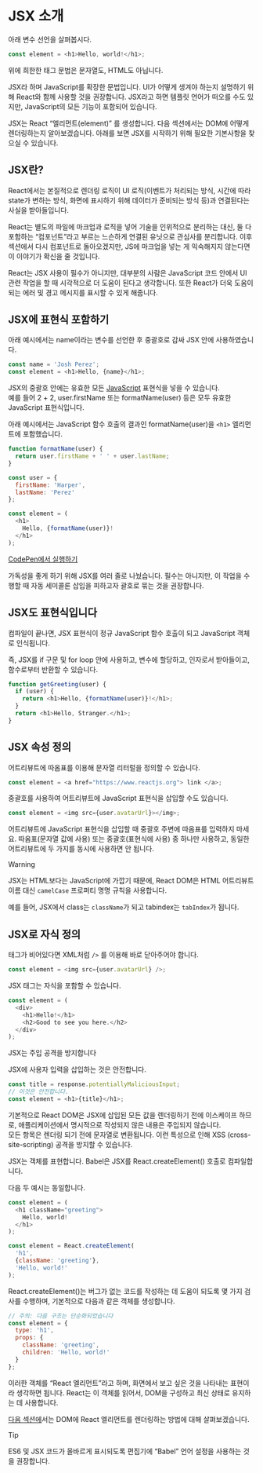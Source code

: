 # JSX 소개

아래 변수 선언을 살펴봅시다.
```js
const element = <h1>Hello, world!</h1>;
```
위에 희한한 태그 문법은 문자열도, HTML도 아닙니다.

JSX라 하며 JavaScript를 확장한 문법입니다. UI가 어떻게 생겨야 하는지 설명하기 위해 React와 함께 사용할 것을 권장합니다. JSX라고 하면 템플릿 언어가 떠오를 수도 있지만, JavaScript의 모든 기능이 포함되어 있습니다.

JSX는 React “엘리먼트(element)” 를 생성합니다. 다음 섹션에서는 DOM에 어떻게 렌더링하는지 알아보겠습니다. 아래를 보면 JSX를 시작하기 위해 필요한 기본사항을 찾으실 수 있습니다.

## JSX란?
React에서는 본질적으로 렌더링 로직이 UI 로직(이벤트가 처리되는 방식, 시간에 따라 state가 변하는 방식, 화면에 표시하기 위해 데이터가 준비되는 방식 등)과 연결된다는 사실을 받아들입니다.

React는 별도의 파일에 마크업과 로직을 넣어 기술을 인위적으로 분리하는 대신, 둘 다 포함하는 “컴포넌트”라고 부르는 느슨하게 연결된 유닛으로 관심사를 분리합니다. 이후 섹션에서 다시 컴포넌트로 돌아오겠지만, JS에 마크업을 넣는 게 익숙해지지 않는다면 이 이야기가 확신을 줄 것입니다.

React는 JSX 사용이 필수가 아니지만, 대부분의 사람은 JavaScript 코드 안에서 UI 관련 작업을 할 때 시각적으로 더 도움이 된다고 생각합니다. 또한 React가 더욱 도움이 되는 에러 및 경고 메시지를 표시할 수 있게 해줍니다.

## JSX에 표현식 포함하기
아래 예시에서는 name이라는 변수를 선언한 후 중괄호로 감싸 JSX 안에 사용하였습니다.
```js
const name = 'Josh Perez';
const element = <h1>Hello, {name}</h1>;
```
JSX의 중괄호 안에는 유효한 모든 [JavaScript](https://developer.mozilla.org/ko/docs/Web/JavaScript/Guide/Expressions_and_operators#%ED%91%9C%ED%98%84(%EC%8B%9D)) 표현식을 넣을 수 있습니다.    
예를 들어 2 + 2, user.firstName 또는 formatName(user) 등은 모두 유효한 JavaScript 표현식입니다.

아래 예시에서는 JavaScript 함수 호출의 결과인 formatName(user)을 ```<h1>``` 엘리먼트에 포함했습니다.
```js
function formatName(user) {
  return user.firstName + ' ' + user.lastName;
}

const user = {
  firstName: 'Harper',
  lastName: 'Perez'
};

const element = (
  <h1>
    Hello, {formatName(user)}!
  </h1>
);
```
[CodePen에서 실행하기](https://codepen.io/gaearon/pen/PGEjdG?editors=1010)

가독성을 좋게 하기 위해 JSX를 여러 줄로 나눴습니다. 필수는 아니지만, 이 작업을 수행할 때 자동 세미콜론 삽입을 피하고자 괄호로 묶는 것을 권장합니다.

## JSX도 표현식입니다
컴파일이 끝나면, JSX 표현식이 정규 JavaScript 함수 호출이 되고 JavaScript 객체로 인식됩니다.

즉, JSX를 if 구문 및 for loop 안에 사용하고, 변수에 할당하고, 인자로서 받아들이고, 함수로부터 반환할 수 있습니다.
```js
function getGreeting(user) {
  if (user) {
    return <h1>Hello, {formatName(user)}!</h1>;
  }
  return <h1>Hello, Stranger.</h1>;
}
```
## JSX 속성 정의
어트리뷰트에 따옴표를 이용해 문자열 리터럴을 정의할 수 있습니다.
```js
const element = <a href="https://www.reactjs.org"> link </a>;
```
중괄호를 사용하여 어트리뷰트에 JavaScript 표현식을 삽입할 수도 있습니다.

```js
const element = <img src={user.avatarUrl}></img>;
```
어트리뷰트에 JavaScript 표현식을 삽입할 때 중괄호 주변에 따옴표를 입력하지 마세요. 따옴표(문자열 값에 사용) 또는 중괄호(표현식에 사용) 중 하나만 사용하고, 동일한 어트리뷰트에 두 가지를 동시에 사용하면 안 됩니다.

> [!warning]
> JSX는 HTML보다는 JavaScript에 가깝기 때문에, React DOM은 HTML 어트리뷰트 이름 대신 ```camelCase``` 프로퍼티 명명 규칙을 사용합니다.

예를 들어, JSX에서 class는 ```className```가 되고 tabindex는 ```tabIndex```가 됩니다.

## JSX로 자식 정의
태그가 비어있다면 XML처럼 ``/>`` 를 이용해 바로 닫아주어야 합니다.
```js
const element = <img src={user.avatarUrl} />;
```
JSX 태그는 자식을 포함할 수 있습니다.

```js
const element = (
  <div>
    <h1>Hello!</h1>
    <h2>Good to see you here.</h2>
  </div>
);
```
JSX는 주입 공격을 방지합니다   

JSX에 사용자 입력을 삽입하는 것은 안전합니다.
```js
const title = response.potentiallyMaliciousInput;
// 이것은 안전합니다.
const element = <h1>{title}</h1>;
```
기본적으로 React DOM은 JSX에 삽입된 모든 값을 렌더링하기 전에 이스케이프 하므로, 애플리케이션에서 명시적으로 작성되지 않은 내용은 주입되지 않습니다.    
모든 항목은 렌더링 되기 전에 문자열로 변환됩니다. 이런 특성으로 인해 XSS (cross-site-scripting) 공격을 방지할 수 있습니다.

JSX는 객체를 표현합니다.
Babel은 JSX를 React.createElement() 호출로 컴파일합니다.

다음 두 예시는 동일합니다.
```js
const element = (
  <h1 className="greeting">
    Hello, world!
  </h1>
);
```
```js
const element = React.createElement(
  'h1',
  {className: 'greeting'},
  'Hello, world!'
);
```
React.createElement()는 버그가 없는 코드를 작성하는 데 도움이 되도록 몇 가지 검사를 수행하며, 기본적으로 다음과 같은 객체를 생성합니다.
```js
// 주의: 다음 구조는 단순화되었습니다
const element = {
  type: 'h1',
  props: {
    className: 'greeting',
    children: 'Hello, world!'
  }
};
```
이러한 객체를 “React 엘리먼트”라고 하며, 화면에서 보고 싶은 것을 나타내는 표현이라 생각하면 됩니다. React는 이 객체를 읽어서, DOM을 구성하고 최신 상태로 유지하는 데 사용합니다.

[다음 섹션에](https://github.com/806gw/React-document/blob/main/%EC%A3%BC%EC%9A%94%20%EA%B0%9C%EB%85%90/%EC%97%98%EB%A6%AC%EB%A8%BC%ED%8A%B8%20%EB%A0%8C%EB%8D%94%EB%A7%81.md)서는 DOM에 React 엘리먼트를 렌더링하는 방법에 대해 살펴보겠습니다.

> [!tip]
> ES6 및 JSX 코드가 올바르게 표시되도록 편집기에 “Babel” 언어 설정을 사용하는 것을 권장합니다.

